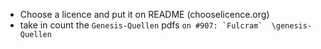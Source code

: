 * Choose a licence and put it on README (chooselicence.org)
* take in count the `Genesis-Quellen` pdfs 
```on #907: `Fulcram` 
		 \genesis-Quellen
		 ```
